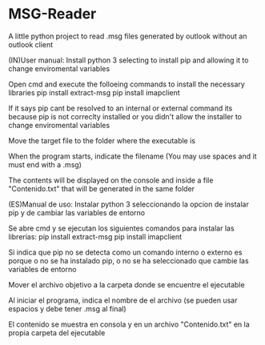 # MSG-Reader
A little python project to read .msg files generated by outlook without an outlook client

(IN)User manual:
Install python 3 selecting to install pip and allowing it to change enviromental variables

Open cmd and execute the folloeing commands to install the necessary libraries
  pip install extract-msg
  pip install imapclient

If it says pip cant be resolved to an internal or external command its because pip is not correclty installed or you didn't allow the installer to change enviromental variables

Move the target file to the folder where the executable is

When the program starts, indicate the filename (You may use spaces and it must end with a .msg)

The contents will be displayed on the console and inside a file "Contenido.txt" that will be generated in the same folder


(ES)Manual de uso:
Instalar python 3 seleccionando la opcion de instalar pip y de cambiar las variables de entorno

Se abre cmd y se ejecutan los siguientes comandos para instalar las librerias:
	pip install extract-msg
	pip install imapclient

Si indica que pip no se detecta como un comando interno o externo es porque o no se ha instalado pip, o no se ha seleccionado que cambie las variables de entorno

Mover el archivo objetivo a la carpeta donde se encuentre el ejecutable

Al iniciar el programa, indica el nombre de el archivo (se pueden usar espacios y debe tener .msg al final)

El contenido se muestra en consola y en un archivo "Contenido.txt" en la propia carpeta del ejecutable
